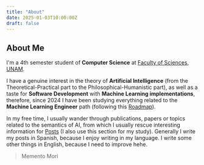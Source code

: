 ```yaml
---
title: "About"
date: 2025-01-03T10:00:00Z
draft: false
---
```


## About Me

I'm a 4th semester student of **Computer Science** at [Faculty of Sciences, UNAM](https://es.wikipedia.org/wiki/Facultad_de_Ciencias_(Universidad_Nacional_Aut%C3%B3noma_de_M%C3%A9xico)).

I have a genuine interest in the theory of **Artificial Intelligence** (from the Theoretical-Practical part to the Philosophical-Humanistic part), as well as a taste for **Software Development** with **Machine Learning implementations**, therefore, since 2024 I have been studying everything related to the **Machine Learning Engineer** path (following this [Roadmap](https://github.com/C4mdax/Machine_Learning/blob/main/Roadmap/ROADMAP.md)).

In my free time, I usually wander through publications, papers or topics related to the semantics of AI, from which I usually rescue interesting information for [Posts](../posts/) (I also use this section for my study). Generally I write my posts in Spanish, because I enjoy writing in my language. I write some other things in English, because I need to improve hehe.
> Memento Mori



